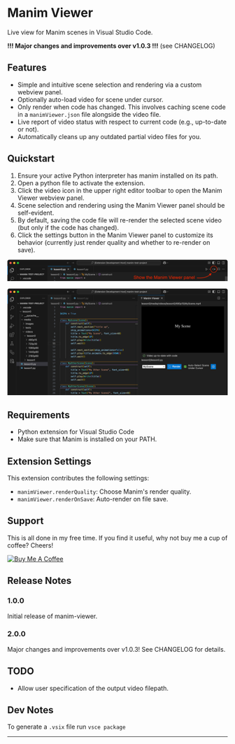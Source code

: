 # Manim Viewer
Live view for Manim scenes in Visual Studio Code.

**!!! Major changes and improvements over v1.0.3 !!!** (see CHANGELOG)

## Features
- Simple and intuitive scene selection and rendering via a custom webview panel.
- Optionally auto-load video for scene under cursor.
- Only render when code has changed. This involves caching scene code in a `manimViewer.json` file alongside the video file.
- Live report of video status with respect to current code (e.g., up-to-date or not).
- Automatically cleans up any outdated partial video files for you.

## Quickstart
1. Ensure your active Python interpreter has manim installed on its path.
2. Open a python file to activate the extension.
3. Click the video icon in the upper right editor toolbar to open the Manim Viewer webview panel.
4. Scene selection and rendering using the Manim Viewer panel should be self-evident.
5. By default, saving the code file will re-render the selected scene video (but only if the code has changed).
6. Click the settings button in the Manim Viewer panel to customize its behavior (currently just render quality and whether to re-render on save).

![screenshot](images/screenshot-button.png)

![screenshot](images/screenshot-webview.png)

## Requirements

- Python extension for Visual Studio Code
- Make sure that Manim is installed on your PATH.

## Extension Settings

This extension contributes the following settings:

- `manimViewer.renderQuality`: Choose Manim's render quality.
- `manimViewer.renderOnSave`: Auto-render on file save.

## Support

This is all done in my free time. If you find it useful, why not buy me a cup of coffee? Cheers!

<a href="https://www.buymeacoffee.com/marcel.goldschen.ohm" target="_blank"><img src="https://cdn.buymeacoffee.com/buttons/v2/default-yellow.png" alt="Buy Me A Coffee" style="height: 60px !important;width: 217px !important;" ></a>

## Release Notes

### 1.0.0
Initial release of manim-viewer.

### 2.0.0
Major changes and improvements over v1.0.3! See CHANGELOG for details.

## TODO
- Allow user specification of the output video filepath.

## Dev Notes
To generate a `.vsix` file run `vsce package`

---

